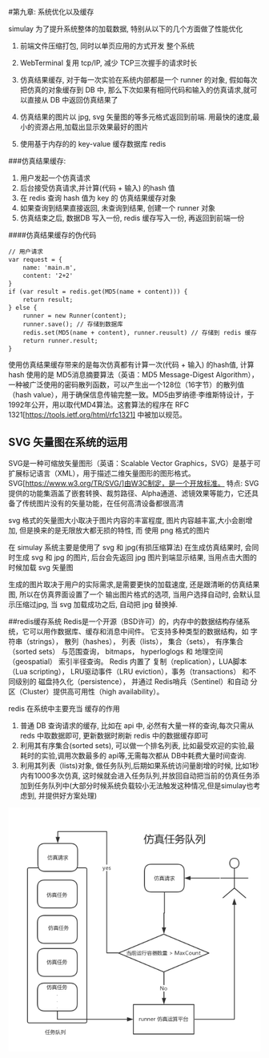 #第九章: 系统优化以及缓存

simulay 为了提升系统整体的加载数据, 特别从以下的几个方面做了性能优化

1.    前端文件压缩打包, 同时以单页应用的方式开发 整个系统
2.    WebTerminal 复用 tcp/IP, 减少 TCP三次握手的请求时长
3.    仿真结果缓存, 对于每一次实验在系统内部都是一个 runner 的对象, 假如每次把仿真的对象缓存到 DB 中, 那么下次如果有相同代码和输入的仿真请求,就可以直接从 DB 中返回仿真结果了
4.    仿真结果的图片以  jpg, svg 矢量图的等多元格式返回到前端. 用最快的速度,最小的资源占用,加载出显示效果最好的图片

5.    使用基于内存的的 key-value 缓存数据库 redis 

###仿真结果缓存:

1.  用户发起一个仿真请求
2.  后台接受仿真请求,并计算(代码 + 输入) 的hash 值
3.  在 redis 查询 hash 值为 key 的 仿真结果缓存对象
4.  如果查询到结果直接返回, 未查询到结果, 创建一个 runner 对象
5.  仿真结束之后, 数据DB 写入一份, redis 缓存写入一份, 再返回到前端一份

####仿真结果缓存的伪代码
```
// 用户请求
var request = {
    name: 'main.m',
    content: '2+2'
}
if (var result = redis.get(MD5(name + content))) {
    return result;
} else {
    runner = new Runner(content);
    runner.save(); // 存储到数据库
    redis.set(MD5(name + content), runner.reusult) // 存储到 redis 缓存
    return runner.result;
}
```

使用仿真结果缓存带来的是每次仿真都有计算一次(代码 + 输入) 的hash值, 计算 hash 使用的是 MD5消息摘要算法（英语：MD5 Message-Digest Algorithm），一种被广泛使用的密码散列函数，可以产生出一个128位（16字节）的散列值（hash value），用于确保信息传输完整一致。MD5由罗纳德·李维斯特设计，于1992年公开，用以取代MD4算法。这套算法的程序在 RFC 1321[https://tools.ietf.org/html/rfc1321] 中被加以规范。

## SVG 矢量图在系统的运用
SVG是一种可缩放矢量图形（英语：Scalable Vector Graphics，SVG）是基于可扩展标记语言（XML），用于描述二维矢量图形的图形格式。SVG[https://www.w3.org/TR/SVG/]由W3C制定，是一个开放标准。
特点: SVG提供的功能集涵盖了嵌套转换、裁剪路径、Alpha通道、滤镜效果等能力，它还具备了传统图片没有的矢量功能，在任何高清设备都很高清

svg 格式的矢量图大小取决于图片内容的丰富程度, 图片内容越丰富,大小会剧增加, 但是换来的是无限放大都无损的特性, 而 使用 png 格式的图片

在 simulay 系统主要是使用了 svg 和 jpg(有损压缩算法)
在生成仿真结果时, 会同时生成 svg 和 jpg 的图片, 后台会先返回 jpg 图片到端显示结果,
当用点击大图的时候加载 svg 矢量图

生成的图片取决于用户的实际需求,是需要更快的加载速度, 还是跟清晰的仿真结果图, 所以在仿真界面设置了一个 输出图片格式的选项, 当用户选择自动时, 会默认显示压缩过jpg, 当 svg 加载成功之后, 自动把 jpg 替换掉.

##redis缓存系统
Redis是一个开源（BSD许可）的，内存中的数据结构存储系统，它可以用作数据库、缓存和消息中间件。 它支持多种类型的数据结构，如 字符串（strings）， 散列（hashes）， 列表（lists）， 集合（sets）， 有序集合（sorted sets） 与范围查询， bitmaps， hyperloglogs 和 地理空间（geospatial） 索引半径查询。 Redis 内置了 复制（replication），LUA脚本（Lua scripting）， LRU驱动事件（LRU eviction），事务（transactions） 和不同级别的 磁盘持久化（persistence）， 并通过 Redis哨兵（Sentinel）和自动 分区（Cluster）提供高可用性（high availability）。 

redis 在系统中主要充当 缓存的作用

1.   普通 DB 查询请求的缓存, 比如在 api 中, 必然有大量一样的查询,每次只需从 reds 中取数据即可,  更新数据时刷新 redis 中的数据缓存即可
2.   利用其有序集合(sorted sets), 可以做一个排名列表, 比如最受欢迎的实验,最耗时的实验,调用次数最多的 api等,无需每次都从 DB中耗费大量时间查询. 
3.    利用其列表（lists)对象, 做任务队列,后期如果系统访问量剧增的时候,  比如1秒内有1000多次仿真, 这时候就会进入任务队列,并放回自动把当前的仿真任务添加到任务队列中(大部分时候系统负载较小无法触发这种情况,但是simulay也考虑到, 并提供好方案处理)

![](img/仿真任务队列.png)


